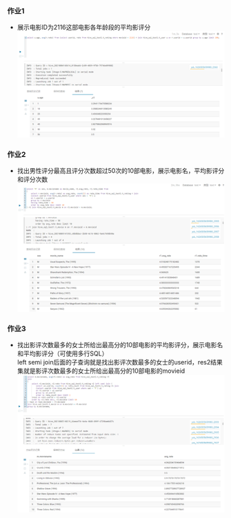 ### 作业1 ###
- 展示电影ID为2116这部电影各年龄段的平均影评分
![image](https://github.com/18024509136/hive-sql/blob/master/%E4%BD%9C%E4%B8%9A1.png)

### 作业2 ###
- 找出男性评分最高且评分次数超过50次的10部电影，展示电影名，平均影评分和评分次数
![image](https://github.com/18024509136/hive-sql/blob/master/%E4%BD%9C%E4%B8%9A2.png)

### 作业3 ###
- 找出影评次数最多的女士所给出最高分的10部电影的平均影评分，展示电影名和平均影评分（可使用多行SQL）  
left semi join后面的子查询就是找出影评次数最多的女士的userid，res2结果集就是影评次数最多的女士所给出最高分的10部电影的movieid  
![image](https://github.com/18024509136/hive-sql/blob/master/%E4%BD%9C%E4%B8%9A3.png)
